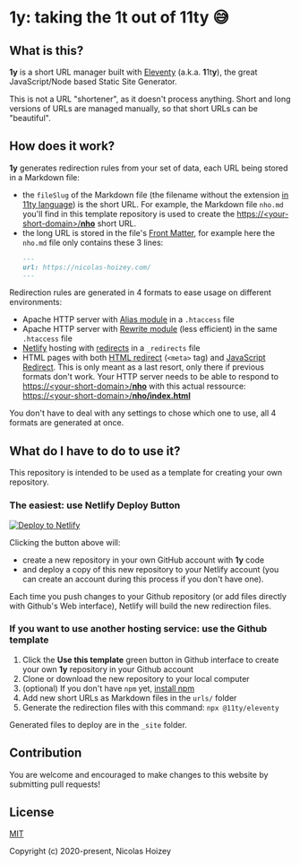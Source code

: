 # **1y**: taking the 1t out of 11ty 😅

## What is this?

**1y** is a short URL manager built with [Eleventy](https://www.11ty.dev/) (a.k.a. **1**1t**y**), the great JavaScript/Node based Static Site Generator.

This is not a URL "shortener", as it doesn't process anything. Short and long versions of URLs are managed manually, so that short URLs can be "beautiful".

## How does it work?

**1y** generates redirection rules from your set of data, each URL being stored in a Markdown file:
- the `fileSlug` of the Markdown file (the filename without the extension [in 11ty language](https://www.11ty.dev/docs/data/#page-variable-contents)) is the short URL. For example, the Markdown file `nho.md` you'll find in this template repository is used to create the [https://\<your-short-domain\>/**nho**](https://<your-short-domain>/nho) short URL.
- the long URL is stored in the file's [Front Matter](https://www.11ty.dev/docs/data-frontmatter/), for example here the `nho.md` file only contains these 3 lines:
    ```markdown
    ---
    url: https://nicolas-hoizey.com/
    ---
    ```

Redirection rules are generated in 4 formats to ease usage on different environments:
- Apache HTTP server with [Alias module](https://httpd.apache.org/docs/current/en/mod/mod_alias.html) in a `.htaccess` file
- Apache HTTP server with [Rewrite module](https://httpd.apache.org/docs/current/en/mod/mod_rewrite.html) (less efficient) in the same `.htaccess` file
- [Netlify](https://netlify.com/) hosting with [redirects](https://docs.netlify.com/routing/redirects/) in a `_redirects` file
- HTML pages with both [HTML redirect](https://css-tricks.com/redirect-web-page/#article-header-id-1) (`<meta>` tag) and [JavaScript Redirect](https://css-tricks.com/redirect-web-page/#article-header-id-2). This is only meant as a last resort, only there if previous formats don't work. Your HTTP server needs to be able to respond to [https://\<your-short-domain\>/**nho**](https://<your-short-domain>/nho) with this actual ressource: [https://\<your-short-domain\>/**nho/index.html**](https://<your-short-domain>/nho/index.html)

You don't have to deal with any settings to chose which one to use, all 4 formats are generated at once.

## What do I have to do to use it?

This repository is intended to be used as a template for creating your own repository.

### The easiest: use Netlify Deploy Button

[![Deploy to Netlify](https://www.netlify.com/img/deploy/button.svg)](https://app.netlify.com/start/deploy?repository=https://github.com/nhoizey/1y&stack=cms)

Clicking the button above will:
- create a new repository in your own GitHub account with **1y** code
- and deploy a copy of this new repository to your Netlify account (you can create an account during this process if you don't have one).

Each time you push changes to your Github repository (or add files directly with Github's Web interface), Netlify will build the new redirection files.

### If you want to use another hosting service: use the Github template

1. Click the **Use this template** green button in Github interface to create your own **1y** repository in your Github account
1. Clone or download the new repository to your local computer
1. (optional) If you don't have `npm` yet, [install npm](https://www.npmjs.com/get-npm)
1. Add new short URLs as Markdown files in the `urls/` folder
1. Generate the redirection files with this command: `npx @11ty/eleventy`

Generated files to deploy are in the `_site` folder.

## Contribution

You are welcome and encouraged to make changes to this website by submitting pull requests!

## License

[MIT](http://opensource.org/licenses/MIT)

Copyright (c) 2020-present, Nicolas Hoizey
